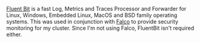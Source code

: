 [Fluent Bit](https://github.com/fluent/fluent-bit) is a fast Log, Metrics and Traces Processor and Forwarder for Linux, Windows, Embedded Linux, MacOS and BSD family operating systems. This was used in conjunction with [Falco](/manifests/falco-security) to provide security monitoring for my cluster. Since I'm not using Falco, FluentBit isn't required either.